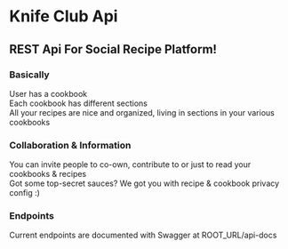 # Knife Club Api
## REST Api For Social Recipe Platform!
### Basically
User has a cookbook  
Each cookbook has different sections  
All your recipes are nice and organized, living in sections in your various cookbooks

### Collaboration & Information
You can invite people to co-own, contribute to or just to read your cookbooks & recipes  
Got some top-secret sauces? We got you with recipe & cookbook privacy config :)  

### Endpoints
Current endpoints are documented with Swagger at ROOT_URL/api-docs  
